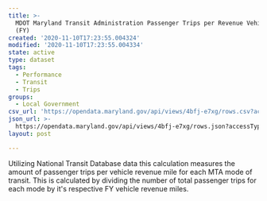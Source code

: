 ```yaml
---
title: >-
  MDOT Maryland Transit Administration Passenger Trips per Revenue Vehicle Mile
  (FY)
created: '2020-11-10T17:23:55.004324'
modified: '2020-11-10T17:23:55.004334'
state: active
type: dataset
tags:
  - Performance
  - Transit
  - Trips
groups:
  - Local Government
csv_url: 'https://opendata.maryland.gov/api/views/4bfj-e7xg/rows.csv?accessType=DOWNLOAD'
json_url: >-
  https://opendata.maryland.gov/api/views/4bfj-e7xg/rows.json?accessType=DOWNLOAD
layout: post

---
```

Utilizing National Transit Database data this calculation measures the amount of passenger trips per vehicle revenue mile for each MTA mode of transit. This is calculated by dividing the number of total passenger trips  for each mode by it's respective FY vehicle revenue miles.
